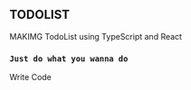 ## TODOLIST

MAKIMG TodoList using TypeScript and React

### `Just do what you wanna do`

Write Code